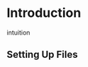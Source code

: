 # Introduction
intuition
## Setting Up Files



<!--stackedit_data:
eyJoaXN0b3J5IjpbLTQwMzU0MjI1Ml19
-->